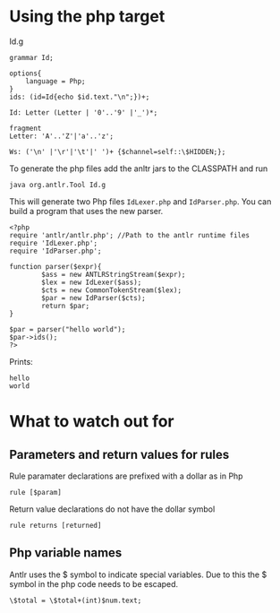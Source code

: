 # Using the php target #


Id.g
```
grammar Id;

options{
    language = Php;
}
ids: (id=Id{echo $id.text."\n";})+;

Id: Letter (Letter | '0'..'9' |'_')*;

fragment
Letter: 'A'..'Z'|'a'..'z';

Ws: ('\n' |'\r'|'\t'|' ')+ {$channel=self::\$HIDDEN;};
```
To generate the php files add the anltr jars to the CLASSPATH and run
```
java org.antlr.Tool Id.g
```
This will generate two Php files `IdLexer.php` and `IdParser.php`. You can build a program that uses the new parser.
```
<?php
require 'antlr/antlr.php'; //Path to the antlr runtime files
require 'IdLexer.php';
require 'IdParser.php';

function parser($expr){
        $ass = new ANTLRStringStream($expr);
        $lex = new IdLexer($ass);
        $cts = new CommonTokenStream($lex);
        $par = new IdParser($cts);
        return $par;
}

$par = parser("hello world");
$par->ids();
?>
```
Prints:
```
hello
world
```
# What to watch out for #

## Parameters and return values for rules ##

Rule paramater declarations are prefixed with a dollar as in Php
```
rule [$param]
```
Return value declarations do not have the dollar symbol
```
rule returns [returned]
```
## Php variable names ##

Antlr uses the $ symbol to indicate special variables. Due to this the $ symbol in the php code needs to be escaped.
```
\$total = \$total+(int)$num.text;
```